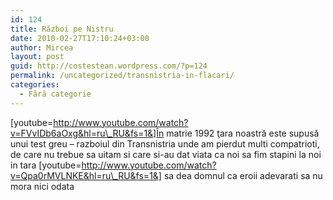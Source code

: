 ```yaml
---
id: 124
title: Război pe Nistru
date: 2010-02-27T17:10:24+03:00
author: Mircea
layout: post
guid: http://costestean.wordpress.com/?p=124
permalink: /uncategorized/transnistria-in-flacari/
categories:
  - Fără categorie
---
```

[youtube=http://www.youtube.com/watch?v=FVvIDb6aOxg&hl=ru\_RU&fs=1&]În matrie 1992 ţara noastră este supusă unui test greu &#8211; razboiul din Transnistria unde am pierdut multi compatrioti, de care nu trebue sa uitam si care si-au dat viata ca noi sa fim stapini la noi in tara [youtube=http://www.youtube.com/watch?v=Qpa0rMVLNKE&hl=ru\_RU&fs=1&] sa dea domnul ca eroii adevarati sa nu mora nici odata